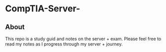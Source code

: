 # CompTIA-Server-
## About
This repo is a study guid and notes on the server + exam. Please feel free to read my notes as I progress through my server + journey. 
